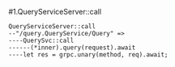 #1.QueryServiceServer::call

```
QueryServiceServer::call
--"/query.QueryService/Query" => 
----QuerySvc::call
------(*inner).query(request).await
----let res = grpc.unary(method, req).await;
```